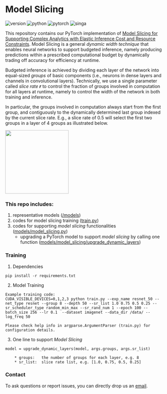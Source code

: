 # Model Slicing

![version](https://img.shields.io/badge/version-v2.2-brightgreen)
![python](https://img.shields.io/badge/python-3.8.3-blue)
![pytorch](https://img.shields.io/badge/pytorch-1.6.0-blue)
![singa](https://img.shields.io/badge/singa-3.1.0-orange)

This repository contains our PyTorch implementation of [Model Slicing for Supporting Complex Analytics with Elastic Inference Cost and Resource Constraints](https://arxiv.org/abs/1904.01831).
Model Slicing is a general *dynamic width technique* that enables neural networks to support 
budgeted inference, namely producing predictions within a prescribed computational budget by 
dynamically trading off accuracy for efficiency at runtime.

Budgeted inference is achieved by dividing each layer of the network into equal-sized *groups* 
of basic components (i.e., neurons in dense layers and channels in convolutional layers).
Technically, we use a single parameter called *slice rate **r*** to control the fraction of 
groups involved in computation for all layers at runtime, namely to control the width of 
the network in both training and inference.

In particular, the groups involved in computation always start from the first group, and 
contiguously to the dynamically determined last group indexed by the current slice rate.
E.g., a slice rate of 0.5 will select the first two groups in a layer of 4 groups 
as illustrated below.

<img src="https://user-images.githubusercontent.com/14588544/129475136-e5a2b85f-0dad-4a9c-865a-4920a0708769.png" width="200" />


### This repo includes:

1. representative models ([/models](https://github.com/nusdbsystem/model-slicing/blob/main/models))
2. codes for model slicing training ([train.py](https://github.com/nusdbsystem/model-slicing/blob/main/train.py))
3. codes for supporting *model slicing* functionalities ([models/model_slicing.py](https://github.com/nusdbsystem/model-slicing/blob/main/models/model_slicing.py))
    * upgrading a PyTorch model to support *model slicing* by calling one function ([models/model_slicing/upgrade_dynamic_layers](https://github.com/nusdbsystem/model-slicing/blob/main/models/model_slicing.py))

   
### Training
1. Dependencies
```
pip install -r requirements.txt
```

2. Model Training

```
Example training code:
CUDA_VISIBLE_DEVICES=0,1,2,3 python train.py --exp_name resnet_50 --net_type resnet --group 8 --depth 50 --sr_list 1.0 0.75 0.5 0.25 --sr_scheduler_type random_min_max --sr_rand_num 1 --epoch 100 --batch_size 256 --lr 0.1  --dataset imagenet --data_dir /data/ --log_freq 50

Please check help info in argparse.ArgumentParser (train.py) for configuration details.
```

3. One line to support *Model Slicing*

```
model = upgrade_dynamic_layers(model, args.groups, args.sr_list)

    * groups:   the number of groups for each layer, e.g. 8
    * sr_list:  slice rate list, e.g. [1.0, 0.75, 0.5, 0.25]
```

### Contact
To ask questions or report issues, you can directly drop us an [email](mailto:shaofeng@comp.nus.edu.sg).
